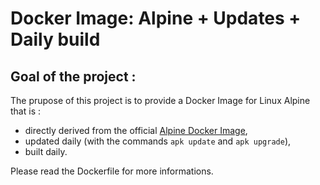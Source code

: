 # Docker Image: Alpine + Updates + Daily build
## Goal of the project : 
The prupose of this project is to provide a Docker Image for Linux Alpine that is : 
- directly derived from the official [Alpine Docker Image](https://hub.docker.com/_/alpine/),
- updated daily (with the commands ```apk update``` and ```apk upgrade```),
- built daily.

Please read the Dockerfile for more informations.
